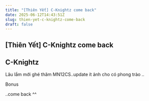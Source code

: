 ```yaml
---
title: "[Thiên Yết] C-Knightz come back"
date: 2025-06-12T14:43:51Z
slug: thien-yet-c-knightz-come-back
draft: false
---
```


## [Thiên Yết] C-Knightz come back

## C-Knightz

Lâu lắm mới ghé thăm MN12CS..update ít ảnh cho có phong trào ..








Bonus



..come back ^^